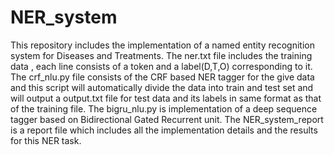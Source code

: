 # NER_system

This repository includes the implementation of a named entity recognition system for Diseases and Treatments.
The ner.txt file includes the training data , each line consists of a token and a label(D,T,O) corresponding to it.
The crf_nlu.py file consists of the CRF based NER tagger for the give data and this script will automatically divide the data into train and test set and will output a output.txt file for test data and its labels in same format as that of the training file.
The bigru_nlu.py is implementation of a deep sequence tagger based on Bidirectional Gated Recurrent unit.
The NER_system_report is a report file which includes all the implementation details and the results for this NER task.
